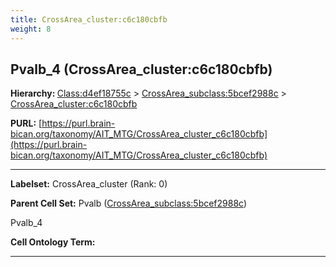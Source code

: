 ```yaml
---
title: CrossArea_cluster:c6c180cbfb
weight: 8
---
```

## Pvalb_4 (CrossArea_cluster:c6c180cbfb)
<b>Hierarchy: </b>
[Class:d4ef18755c](../Class_d4ef18755c) >
[CrossArea_subclass:5bcef2988c](../CrossArea_subclass_5bcef2988c) >
[CrossArea_cluster:c6c180cbfb](../CrossArea_cluster_c6c180cbfb)

**PURL:** [https://purl.brain-bican.org/taxonomy/AIT_MTG/CrossArea_cluster_c6c180cbfb](https://purl.brain-bican.org/taxonomy/AIT_MTG/CrossArea_cluster_c6c180cbfb)

---


**Labelset:** CrossArea_cluster (Rank: 0)

**Parent Cell Set:** Pvalb ([CrossArea_subclass:5bcef2988c](../CrossArea_subclass_5bcef2988c))

Pvalb_4


**Cell Ontology Term:** 

[MARKER GENES.]: #


---

[TRANSFERRED ANNOTATIONS.]: #


[AUTHOR ANNOTATION FIELDS.]: #

